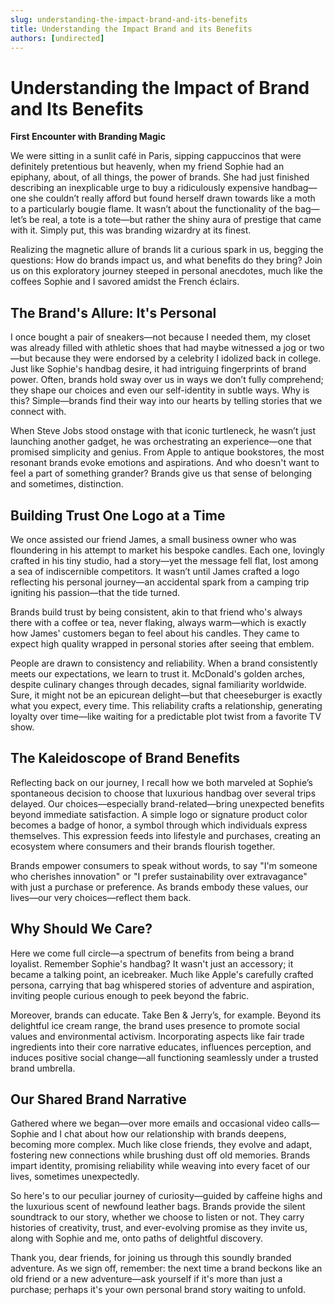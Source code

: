```yaml
---
slug: understanding-the-impact-brand-and-its-benefits
title: Understanding the Impact Brand and its Benefits
authors: [undirected]
---
```



# Understanding the Impact of Brand and Its Benefits

**First Encounter with Branding Magic**

We were sitting in a sunlit café in Paris, sipping cappuccinos that were definitely pretentious but heavenly, when my friend Sophie had an epiphany, about, of all things, the power of brands. She had just finished describing an inexplicable urge to buy a ridiculously expensive handbag—one she couldn’t really afford but found herself drawn towards like a moth to a particularly bougie flame. It wasn’t about the functionality of the bag—let’s be real, a tote is a tote—but rather the shiny aura of prestige that came with it. Simply put, this was branding wizardry at its finest.

Realizing the magnetic allure of brands lit a curious spark in us, begging the questions: How do brands impact us, and what benefits do they bring? Join us on this exploratory journey steeped in personal anecdotes, much like the coffees Sophie and I savored amidst the French éclairs. 

## The Brand's Allure: It's Personal

I once bought a pair of sneakers—not because I needed them, my closet was already filled with athletic shoes that had maybe witnessed a jog or two—but because they were endorsed by a celebrity I idolized back in college. Just like Sophie's handbag desire, it had intriguing fingerprints of brand power. Often, brands hold sway over us in ways we don’t fully comprehend; they shape our choices and even our self-identity in subtle ways. Why is this? Simple—brands find their way into our hearts by telling stories that we connect with.

When Steve Jobs stood onstage with that iconic turtleneck, he wasn’t just launching another gadget, he was orchestrating an experience—one that promised simplicity and genius. From Apple to antique bookstores, the most resonant brands evoke emotions and aspirations. And who doesn't want to feel a part of something grander? Brands give us that sense of belonging and sometimes, distinction.

## Building Trust One Logo at a Time

We once assisted our friend James, a small business owner who was floundering in his attempt to market his bespoke candles. Each one, lovingly crafted in his tiny studio, had a story—yet the message fell flat, lost among a sea of indiscernible competitors. It wasn’t until James crafted a logo reflecting his personal journey—an accidental spark from a camping trip igniting his passion—that the tide turned. 

Brands build trust by being consistent, akin to that friend who's always there with a coffee or tea, never flaking, always warm—which is exactly how James' customers began to feel about his candles. They came to expect high quality wrapped in personal stories after seeing that emblem.

People are drawn to consistency and reliability. When a brand consistently meets our expectations, we learn to trust it. McDonald's golden arches, despite culinary changes through decades, signal familiarity worldwide. Sure, it might not be an epicurean delight—but that cheeseburger is exactly what you expect, every time. This reliability crafts a relationship, generating loyalty over time—like waiting for a predictable plot twist from a favorite TV show.

## The Kaleidoscope of Brand Benefits

Reflecting back on our journey, I recall how we both marveled at Sophie’s spontaneous decision to choose that luxurious handbag over several trips delayed. Our choices—especially brand-related—bring unexpected benefits beyond immediate satisfaction. A simple logo or signature product color becomes a badge of honor, a symbol through which individuals express themselves. This expression feeds into lifestyle and purchases, creating an ecosystem where consumers and their brands flourish together.

Brands empower consumers to speak without words, to say "I'm someone who cherishes innovation" or "I prefer sustainability over extravagance" with just a purchase or preference. As brands embody these values, our lives—our very choices—reflect them back.

## Why Should We Care? 

Here we come full circle—a spectrum of benefits from being a brand loyalist. Remember Sophie's handbag? It wasn't just an accessory; it became a talking point, an icebreaker. Much like Apple's carefully crafted persona, carrying that bag whispered stories of adventure and aspiration, inviting people curious enough to peek beyond the fabric.

Moreover, brands can educate. Take Ben & Jerry’s, for example. Beyond its delightful ice cream range, the brand uses presence to promote social values and environmental activism. Incorporating aspects like fair trade ingredients into their core narrative educates, influences perception, and induces positive social change—all functioning seamlessly under a trusted brand umbrella.

## Our Shared Brand Narrative

Gathered where we began—over more emails and occasional video calls—Sophie and I chat about how our relationship with brands deepens, becoming more complex. Much like close friends, they evolve and adapt, fostering new connections while brushing dust off old memories. Brands impart identity, promising reliability while weaving into every facet of our lives, sometimes unexpectedly.

So here's to our peculiar journey of curiosity—guided by caffeine highs and the luxurious scent of newfound leather bags. Brands provide the silent soundtrack to our story, whether we choose to listen or not. They carry histories of creativity, trust, and ever-evolving promise as they invite us, along with Sophie and me, onto paths of delightful discovery.

Thank you, dear friends, for joining us through this soundly branded adventure. As we sign off, remember: the next time a brand beckons like an old friend or a new adventure—ask yourself if it's more than just a purchase; perhaps it's your own personal brand story waiting to unfold.